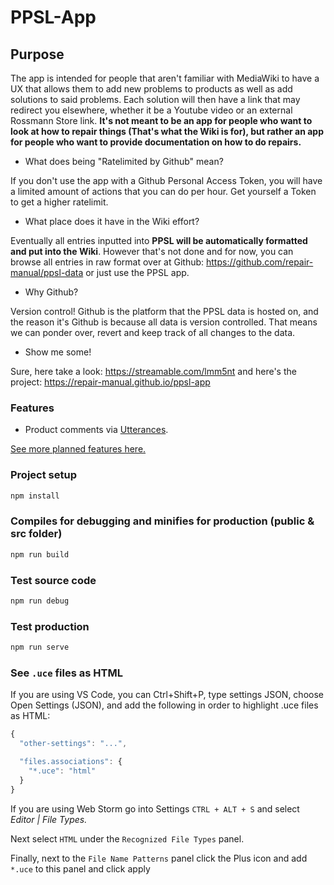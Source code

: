 # PPSL-App

## Purpose
The app is intended for people that aren't familiar with MediaWiki to have a UX that allows them to add new problems to products as well as add solutions to said problems. Each solution will then have a link that may redirect you elsewhere, whether it be a Youtube video or an external Rossmann Store link. **It's not meant to be an app for people who want to look at how to repair things (That's what the Wiki is for), but rather an app for people who want to provide documentation on how to do repairs.**

* What does being "Ratelimited by Github" mean?

If you don't use the app with a Github Personal Access Token, you will have a limited amount of actions that you can do per hour. Get yourself a Token to get a higher ratelimit.

* What place does it have in the Wiki effort?

Eventually all entries inputted into **PPSL will be automatically formatted and put into the Wiki**. However that's not done and for now, you can browse all entries in raw format over at Github: <https://github.com/repair-manual/ppsl-data> or just use the PPSL app.

* Why Github?

Version control! Github is the platform that the PPSL data is hosted on, and the reason it's Github is because all data is version controlled. That means we can ponder over, revert and keep track of all changes to the data.

* Show me some!

Sure, here take a look: https://streamable.com/lmm5nt and here's the project: https://repair-manual.github.io/ppsl-app

### Features

* Product comments via [Utterances](https://utteranc.es/).

[See more planned features here.](https://github.com/orgs/repair-manual/projects/1)

### Project setup
```sh
npm install
```

### Compiles for debugging and minifies for production (public & src folder)
```sh
npm run build
```

### Test source code
```sh
npm run debug
```

### Test production
```sh
npm run serve
```

### See `.uce` files as HTML

If you are using VS Code, you can Ctrl+Shift+P, type settings JSON, choose Open Settings (JSON), and add the following in order to highlight .uce files as HTML:

```js
{
  "other-settings": "...",

  "files.associations": {
    "*.uce": "html"
  }
}
```
If you are using Web Storm go into Settings `CTRL + ALT + S` and select *Editor | File Types.*

Next select `HTML` under the `Recognized File Types` panel.

Finally, next to the `File Name Patterns` panel click the Plus icon and add `*.uce` to this panel and click apply
